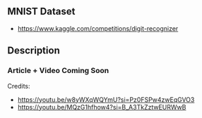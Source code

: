 
## MNIST Dataset
* https://www.kaggle.com/competitions/digit-recognizer

## Description




### Article + Video Coming Soon



Credits: 
* https://youtu.be/w8yWXqWQYmU?si=Pz0FSPw4zwEqGVO3
* https://youtu.be/MQzG1hfhow4?si=B_A3TkZztwEURWwB
